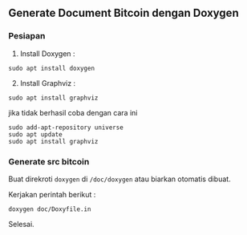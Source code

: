 ## Generate Document Bitcoin dengan Doxygen

### Pesiapan

1. Install Doxygen :

```
sudo apt install doxygen
```

2. Install Graphviz :

```
sudo apt install graphviz
```

jika tidak berhasil coba dengan cara ini

```
sudo add-apt-repository universe
sudo apt update
sudo apt install graphviz
```

### Generate src bitcoin

Buat direkroti `doxygen` di `/doc/doxygen` atau biarkan otomatis dibuat.

Kerjakan perintah berikut :
```
doxygen doc/Doxyfile.in
```

Selesai.
